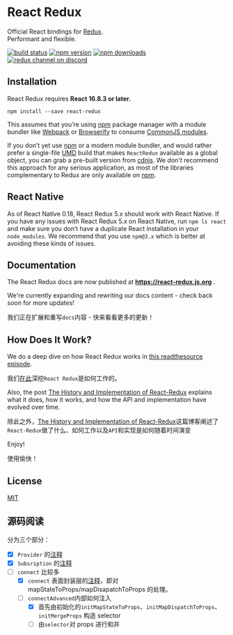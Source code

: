 React Redux
=========================

Official React bindings for [Redux](https://github.com/reduxjs/redux).  
Performant and flexible.

[![build status](https://img.shields.io/travis/reduxjs/react-redux/master.svg?style=flat-square)](https://travis-ci.org/reduxjs/react-redux) [![npm version](https://img.shields.io/npm/v/react-redux.svg?style=flat-square)](https://www.npmjs.com/package/react-redux)
[![npm downloads](https://img.shields.io/npm/dm/react-redux.svg?style=flat-square)](https://www.npmjs.com/package/react-redux)
[![redux channel on discord](https://img.shields.io/badge/discord-redux@reactiflux-61DAFB.svg?style=flat-square)](http://www.reactiflux.com)


## Installation

React Redux requires **React 16.8.3 or later.**

```
npm install --save react-redux
```

This assumes that you’re using [npm](http://npmjs.com/) package manager 
with a module bundler like [Webpack](https://webpack.js.org/) or 
[Browserify](http://browserify.org/) to consume [CommonJS 
modules](https://webpack.js.org/api/module-methods/#commonjs).

If you don’t yet use [npm](http://npmjs.com/) or a modern module bundler, and would rather prefer a single-file [UMD](https://github.com/umdjs/umd) build that makes `ReactRedux` available as a global object, you can grab a pre-built version from [cdnjs](https://cdnjs.com/libraries/react-redux). We *don’t* recommend this approach for any serious application, as most of the libraries complementary to Redux are only available on [npm](http://npmjs.com/).

## React Native

As of React Native 0.18, React Redux 5.x should work with React Native. If you have any issues with React Redux 5.x on React Native, run `npm ls react` and make sure you don’t have a duplicate React installation in your `node_modules`. We recommend that you use `npm@3.x` which is better at avoiding these kinds of issues.


## Documentation

The React Redux docs are now published at **https://react-redux.js.org** .

We're currently expanding and rewriting our docs content - check back soon for more updates!

我们正在扩展和重写`docs`内容 - 快来看看更多的更新！

## How Does It Work?

We do a deep dive on how React Redux works in [this readthesource episode](https://www.youtube.com/watch?v=VJ38wSFbM3A).  

我们[在此](https://www.youtube.com/watch?v=VJ38wSFbM3A)深挖`React Redux`是如何工作的。

Also, the post [The History and Implementation of React-Redux](https://blog.isquaredsoftware.com/2018/11/react-redux-history-implementation/) 
explains what it does, how it works, and how the API and implementation have evolved over time.

除此之外，[The History and Implementation of React-Redux](https://blog.isquaredsoftware.com/2018/11/react-redux-history-implementation/)这篇博客阐述了`React-Redux`做了什么、如何工作以及`API`和实现是如何随着时间演变

Enjoy!

使用愉快！

## License

[MIT](LICENSE.md)

## 源码阅读
分为三个部分：

- [X] `Provider` 的[注释](https://github.com/zhoushaokun/react-redux-7.1.1-/blob/master/src/components/Provider.js)
- [X] `Subsription` 的[注释](https://github.com/zhoushaokun/react-redux-7.1.1-/blob/master/src/utils/Subscription.js)
- [ ] `connect` 比较多
  - [X] `connect` 表面封装层的[注释](https://github.com/zhoushaokun/react-redux-7.1.1-/blob/master/src/connect/connect.js)，即对 mapStateToProps/mapDisapatchToProps 的处理。
  - [ ] `connectAdvanced`内部如何注入
    - [X] 首先由初始化的`initMapStateToProps`、`initMapDispatchToProps`、`initMergeProps` 构造 selector
    - [ ] 由`selector`对 props 进行和并
